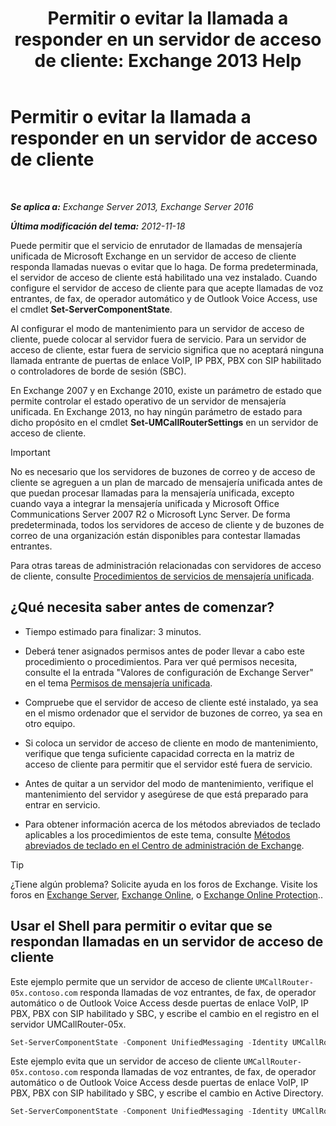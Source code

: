 ﻿---
title: 'Permitir o evitar la llamada a responder en un servidor de acceso de cliente: Exchange 2013 Help'
TOCTitle: Permitir o evitar la llamada a responder en un servidor de acceso de cliente
ms:assetid: 8287bb78-2621-4b80-a128-8f2ccd67923a
ms:mtpsurl: https://technet.microsoft.com/es-es/library/Bb123529(v=EXCHG.150)
ms:contentKeyID: 50556836
ms.date: 05/22/2018
mtps_version: v=EXCHG.150
ms.translationtype: MT
---

# Permitir o evitar la llamada a responder en un servidor de acceso de cliente

 

_**Se aplica a:** Exchange Server 2013, Exchange Server 2016_

_**Última modificación del tema:** 2012-11-18_

Puede permitir que el servicio de enrutador de llamadas de mensajería unificada de Microsoft Exchange en un servidor de acceso de cliente responda llamadas nuevas o evitar que lo haga. De forma predeterminada, el servidor de acceso de cliente está habilitado una vez instalado. Cuando configure el servidor de acceso de cliente para que acepte llamadas de voz entrantes, de fax, de operador automático y de Outlook Voice Access, use el cmdlet **Set-ServerComponentState**.

Al configurar el modo de mantenimiento para un servidor de acceso de cliente, puede colocar al servidor fuera de servicio. Para un servidor de acceso de cliente, estar fuera de servicio significa que no aceptará ninguna llamada entrante de puertas de enlace VoIP, IP PBX, PBX con SIP habilitado o controladores de borde de sesión (SBC).

En Exchange 2007 y en Exchange 2010, existe un parámetro de estado que permite controlar el estado operativo de un servidor de mensajería unificada. En Exchange 2013, no hay ningún parámetro de estado para dicho propósito en el cmdlet **Set-UMCallRouterSettings** en un servidor de acceso de cliente.


> [!IMPORTANT]
> No es necesario que los servidores de buzones de correo y de acceso de cliente se agreguen a un plan de marcado de mensajería unificada antes de que puedan procesar llamadas para la mensajería unificada, excepto cuando vaya a integrar la mensajería unificada y Microsoft Office Communications Server 2007 R2 o Microsoft Lync Server. De forma predeterminada, todos los servidores de acceso de cliente y de buzones de correo de una organización están disponibles para contestar llamadas entrantes.



Para otras tareas de administración relacionadas con servidores de acceso de cliente, consulte [Procedimientos de servicios de mensajería unificada](um-services-procedures-exchange-2013-help.md).

## ¿Qué necesita saber antes de comenzar?

  - Tiempo estimado para finalizar: 3 minutos.

  - Deberá tener asignados permisos antes de poder llevar a cabo este procedimiento o procedimientos. Para ver qué permisos necesita, consulte el la entrada "Valores de configuración de Exchange Server" en el tema [Permisos de mensajería unificada](unified-messaging-permissions-exchange-2013-help.md).

  - Compruebe que el servidor de acceso de cliente esté instalado, ya sea en el mismo ordenador que el servidor de buzones de correo, ya sea en otro equipo.

  - Si coloca un servidor de acceso de cliente en modo de mantenimiento, verifique que tenga suficiente capacidad correcta en la matriz de acceso de cliente para permitir que el servidor esté fuera de servicio.

  - Antes de quitar a un servidor del modo de mantenimiento, verifique el mantenimiento del servidor y asegúrese de que está preparado para entrar en servicio.

  - Para obtener información acerca de los métodos abreviados de teclado aplicables a los procedimientos de este tema, consulte [Métodos abreviados de teclado en el Centro de administración de Exchange](keyboard-shortcuts-in-the-exchange-admin-center-exchange-online-protection-help.md).


> [!TIP]
> ¿Tiene algún problema? Solicite ayuda en los foros de Exchange. Visite los foros en <A href="https://go.microsoft.com/fwlink/p/?linkid=60612">Exchange Server</A>, <A href="https://go.microsoft.com/fwlink/p/?linkid=267542">Exchange Online</A>, o <A href="https://go.microsoft.com/fwlink/p/?linkid=285351">Exchange Online Protection</A>..



## Usar el Shell para permitir o evitar que se respondan llamadas en un servidor de acceso de cliente

Este ejemplo permite que un servidor de acceso de cliente `UMCallRouter-05x.contoso.com` responda llamadas de voz entrantes, de fax, de operador automático o de Outlook Voice Access desde puertas de enlace VoIP, IP PBX, PBX con SIP habilitado y SBC, y escribe el cambio en el registro en el servidor UMCallRouter-05x.

```powershell
Set-ServerComponentState -Component UnifiedMessaging -Identity UMCallRouter-05x.contoso.com -Requester Maintenance -State Active -LocalOnly
```

Este ejemplo evita que un servidor de acceso de cliente `UMCallRouter-05x.contoso.com` responda llamadas de voz entrantes, de fax, de operador automático o de Outlook Voice Access desde puertas de enlace VoIP, IP PBX, PBX con SIP habilitado y SBC, y escribe el cambio en Active Directory.

```powershell
Set-ServerComponentState -Component UnifiedMessaging -Identity UMCallRouter-05x.contoso.com -Requester Maintenance -State Inactive -RemoteOnly
```


